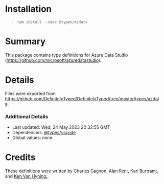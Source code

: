 # Installation
> `npm install --save @types/azdata`

# Summary
This package contains type definitions for Azure Data Studio (https://github.com/microsoft/azuredatastudio).

# Details
Files were exported from https://github.com/DefinitelyTyped/DefinitelyTyped/tree/master/types/azdata.

### Additional Details
 * Last updated: Wed, 24 May 2023 20:32:55 GMT
 * Dependencies: [@types/vscode](https://npmjs.com/package/@types/vscode)
 * Global values: none

# Credits
These definitions were written by [Charles Gagnon](https://github.com/Charles-Gagnon), [Alan Ren:](https://github.com/alanrenmsft), [Karl Burtram:](https://github.com/kburtram), and [Ken Van Hyning:](https://github.com/kenvanhyning).
